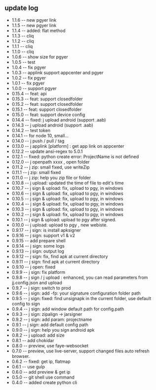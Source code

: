 ## update log
* 1.1.6  -- new pgyer link
* 1.1.5  -- new pgyer link
* 1.1.4  -- added: flat method
* 1.1.3  -- cliq
* 1.1.2  -- cliq
* 1.1.1  -- cliq
* 1.1.0  -- cliq
* 1.0.6  -- show size for pgyer
* 1.0.5  -- test
* 1.0.4  -- fix pgyer
* 1.0.3  -- applink support appcenter and pgyer
* 1.0.2  -- fix pgyer
* 1.0.1  -- fix pgyer
* 1.0.0  -- support pgyer
* 0.15.4  -- feat: api
* 0.15.3  -- feat: support closedfolder
* 0.15.2  -- feat: support closedfolder
* 0.15.1  -- feat: support closedfolder
* 0.15.0  -- feat: support device config
* 0.14.4  -- fixed: j upload android (support .aab)
* 0.14.3  -- j upload android (support .aab)
* 0.14.2  -- test token
* 0.14.1  -- for node 10, small...
* 0.14.0  -- j push / pull / tag
* 0.13.0  -- j applink [platform] : get app link on appcenter
* 0.12.2  -- update ansi-regex to 5.0.1
* 0.12.1  -- fixed:  python create error: ProjectName is not defined
* 0.12.0  -- j openpath xxxx , open folder
* 0.11.2  -- j zip: small fixed, use writeZip 
* 0.11.1  -- j zip: small fixed
* 0.11.0  -- j zip: help you zip file or folder
* 0.10.8  -- j upload: updated the time of file to edit's time
* 0.10.7  -- j sign & upload: fix, upload to pgy, in windows
* 0.10.6  -- j sign & upload: fix, upload to pgy, in windows
* 0.10.5  -- j sign & upload: fix, upload to pgy, in windows
* 0.10.4  -- j sign & upload: fix, upload to pgy, in windows
* 0.10.3  -- j sign & upload: fix, upload to pgy, in windows
* 0.10.2  -- j sign & upload: fix, upload to pgy, in windows
* 0.10.1  -- j sign & upload: upload to pgy after signed.
* 0.10.0  -- j upload: upload to pgy , new webiste.
* 0.9.17  -- j sign: is install apksigner
* 0.9.16  -- j sign: support v1 & v2
* 0.9.15  -- add prepare shell
* 0.9.14  -- j sign: some logs
* 0.9.13  -- j sign: output log
* 0.9.12  -- j sign: fix, find apk at current directory
* 0.9.11  -- j sign: find apk at current directory
* 0.9.10  -- j open: fixed
* 0.9.9  -- j sign: fix platform 
* 0.9.8  -- j sign / j upload : enhanced, you can read parameters from jj.config.json and upload
* 0.9.7  -- j sign: switch to prod
* 0.9.6  -- j sign: add -fp: your signature configuration folder path
* 0.9.5  -- j sign: fixed: find unsignapk in the current folder, use default config to sign 
* 0.9.4  -- j sign: add window default path for config.path
* 0.9.3  -- j sign: zipalign -> jarsigner
* 0.9.2  -- j sign: add param: projectname
* 0.9.1  -- j sign: add default config path
* 0.9.0  -- j sign: help you sign android apk
* 0.8.2  -- j upload: add size
* 0.8.1  -- add chokidar
* 0.8.0  -- preview, use faye-websocket
* 0.7.0  -- preview, use live-server, support changed files auto refresh browser.
* 0.6.2  -- fixed: get ip, flatmap
* 0.6.1  -- use gulp
* 0.6.0  -- add preview & get ip
* 0.5.0  -- git shell use command
* 0.4.0  -- added create python cli